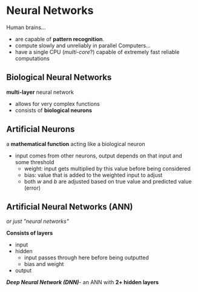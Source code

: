 # Neural Networks
Human brains...
- are capable of **pattern recognition**.
- compute slowly and unreliably in parallel
Computers...
- have a single CPU (*multi-core*?) capable of extremely fast reliable computations

## Biological Neural Networks
**multi-layer** neural network
- allows for very complex functions
- consists of **biological neurons**

## Artificial Neurons
a **mathematical function** acting like a biological neuron
- input comes from other neurons, output depends on that input and some threshold
	- weight: input gets multiplied by this value before being considered
	- bias: value that is added to the weighted input to adjust
	- both $w$ and $b$ are adjusted based on true value and predicted value (error)

## Artificial Neural Networks (ANN)
*or just "neural networks"*

**Consists of layers**  
- input
- hidden
	- input passes through here before being outputted
	- bias and weight
- output

***Deep Neural Network (DNN)***- an ANN with **2+ hidden layers**
